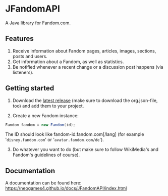 # JFandomAPI
A Java library for Fandom.com.

## Features
1. Receive information about Fandom pages, articles, images, sections, posts and users.
2. Get information about a Fandom, as well as statistics.
3. Be notified whenever a recent change or a discussion post happens (via listeners).

## Getting started
1. Download the [latest release](https://github.com/NeoGames4/JFandomAPI/releases) (make sure to download the org.json-file, too) and add them to your project.


2. Create a new Fandom instance:

```java
Fandom fandom = new Fandom(id);
```

The ID should look like fandom-id.fandom.com[/lang] (for example '`disney.fandom.com`' or '`avatar.fandom.com/de`').

3. Do whatever you want to do (but make sure to follow WikiMedia's and Fandom's guidelines of course).

## Documentation
A documentation can be found here: https://neogames4.github.io/docs/JFandomAPI/index.html
